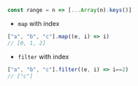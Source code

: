 ```js
const range = n => [...Array(n).keys()]
```

- `map` with index

```js
["a", "b", "c"].map((e, i) => i)
// [0, 1, 2]
```

- `filter` with index
```js
["a", "b", "c"].filter((e, i) => i==2)
// ["c"]
```